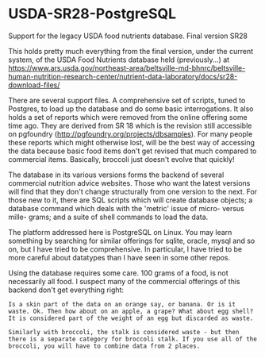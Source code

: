 # USDA-SR28-PostgreSQL

Support for the legacy USDA food nutrients database. Final version SR28

This holds pretty much everything from the final version, under the current system, of the USDA Food Nutrients database held (previously...) at https://www.ars.usda.gov/northeast-area/beltsville-md-bhnrc/beltsville-human-nutrition-research-center/nutrient-data-laboratory/docs/sr28-download-files/

There are several support files. A comprehensive set of scripts, tuned to Postgres, to load up the database and do some basic interrogations. It also holds a set of reports which were removed from the online offering some time ago. They are derived from SR 18 which is the revision still accessible on pgfoundry (http://pgfoundry.org/projects/dbsamples). For many people these reports which might otherwise lost, will be the best way of accessing the data because basic food items don't get revised that much compared to commercial items. Basically, broccoli just doesn't evolve that quickly!

The database in its various versions forms the backend of several commercial nutrition advice websites. Those who want the latest versions will find that they don't change structurally from one version to the next. For those new to it, there are SQL scripts which will create database objects; a database command which deals with the 'metric' issue of micro- versus mille- grams; and a suite of shell commands to load the data.

The platform addressed here is PostgreSQL on Linux. You may learn something by searching for similar offerings for sqlite, oracle, mysql and so on, but I have tried to be comprehensive. In particular, I have tried to be more careful about datatypes than I have seen in some other repos.

Using the database requires some care. 100 grams of a food, is not necessarily all food. I suspect many of the commercial offerings of this backend don't get everything right:

    Is a skin part of the data on an orange say, or banana. Or is it waste. Ok. Then how about on an apple, a grape? What about egg shell? It is considered part of the weight of an egg but discarded as waste.

    Similarly with broccoli, the stalk is considered waste - but then there is a separate category for broccoli stalk. If you use all of the broccoli, you will have to combine data from 2 places.
